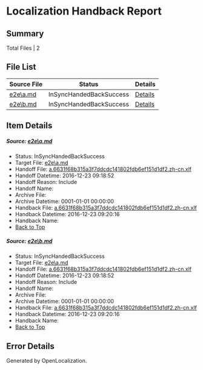 # <a name='report-top'></a> Localization Handback Report

## Summary
 Total Files | 2

## File List
 Source File | Status | Details 
 ----------- | ------ | ------- 
 [e2e\a.md](https://github.com/OpenLocalizationTestOrg/ol-test0/blob/41b19256c301bbd5d8890be9ec1c485e82b02e0b/e2e/a.md) | InSyncHandedBackSuccess | [Details](#bf57c346e2e32185293c847d42b3aecf14e7228f1)
 [e2e\b.md](https://github.com/OpenLocalizationTestOrg/ol-test0/blob/41b19256c301bbd5d8890be9ec1c485e82b02e0b/e2e/b.md) | InSyncHandedBackSuccess | [Details](#bf57c346e2e32185293c847d42b3aecf14e7228f2)

## Item Details
##### <a name='bf57c346e2e32185293c847d42b3aecf14e7228f1'></a> Source: [e2e\a.md](https://github.com/OpenLocalizationTestOrg/ol-test0/blob/41b19256c301bbd5d8890be9ec1c485e82b02e0b/e2e/a.md)
* Status: InSyncHandedBackSuccess
* Target File: [e2e\a.md](https://github.com/OpenLocalizationTestOrg/ol-test0-zhcn/blob/4f0c74d6b87ce2f65dd377dd480a7a247fadf5d1/e2e/a.md)
* Handoff File: [a.6631f68b315a3f7ddcdc141802fdb6ef151d1df2.zh-cn.xlf](https://github.com/OpenLocalizationTestOrg/ol-test0-handoff/blob/c6ade870460ede1de3add9cd07c6f4cdc530cbc7/ol-handoff/OpenLocalizationTestOrg/ol-test0-zhcn/shujia/ht/a.6631f68b315a3f7ddcdc141802fdb6ef151d1df2.zh-cn.xlf)
* Handoff Datetime: 2016-12-23 09:18:52
* Handoff Reason: Include
* Handoff Name: 
* Archive File: 
* Archive Datetime: 0001-01-01 00:00:00
* Handback File: [a.6631f68b315a3f7ddcdc141802fdb6ef151d1df2.zh-cn.xlf](https://github.com/OpenLocalizationTestOrg/ol-test0-handback/blob/aa7cbedaa2c32b7cf8dae7d80fa45cf9b7cb5d03/ol-handback/OpenLocalizationTestOrg/ol-test0-zhcn/shujia/ht/a.6631f68b315a3f7ddcdc141802fdb6ef151d1df2.zh-cn.xlf)
* Handback Datetime: 2016-12-23 09:20:16
* Handback Name: 
* [Back to Top](#report-top)

##### <a name='bf57c346e2e32185293c847d42b3aecf14e7228f2'></a> Source: [e2e\b.md](https://github.com/OpenLocalizationTestOrg/ol-test0/blob/41b19256c301bbd5d8890be9ec1c485e82b02e0b/e2e/b.md)
* Status: InSyncHandedBackSuccess
* Target File: [e2e\a.md](https://github.com/OpenLocalizationTestOrg/ol-test0-zhcn/blob/4f0c74d6b87ce2f65dd377dd480a7a247fadf5d1/e2e/a.md)
* Handoff File: [a.6631f68b315a3f7ddcdc141802fdb6ef151d1df2.zh-cn.xlf](https://github.com/OpenLocalizationTestOrg/ol-test0-handoff/blob/c6ade870460ede1de3add9cd07c6f4cdc530cbc7/ol-handoff/OpenLocalizationTestOrg/ol-test0-zhcn/shujia/ht/a.6631f68b315a3f7ddcdc141802fdb6ef151d1df2.zh-cn.xlf)
* Handoff Datetime: 2016-12-23 09:18:52
* Handoff Reason: Include
* Handoff Name: 
* Archive File: 
* Archive Datetime: 0001-01-01 00:00:00
* Handback File: [a.6631f68b315a3f7ddcdc141802fdb6ef151d1df2.zh-cn.xlf](https://github.com/OpenLocalizationTestOrg/ol-test0-handback/blob/aa7cbedaa2c32b7cf8dae7d80fa45cf9b7cb5d03/ol-handback/OpenLocalizationTestOrg/ol-test0-zhcn/shujia/ht/a.6631f68b315a3f7ddcdc141802fdb6ef151d1df2.zh-cn.xlf)
* Handback Datetime: 2016-12-23 09:20:16
* Handback Name: 
* [Back to Top](#report-top)


## Error Details

Generated by OpenLocalization.
